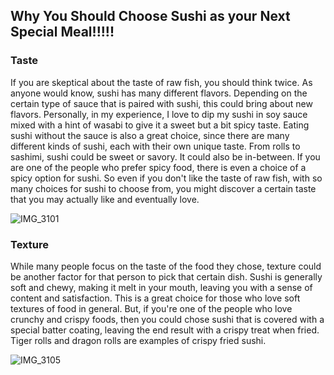 ## Why You Should Choose Sushi as your Next Special Meal!!!!!

### Taste
If you are skeptical about the taste of raw fish, you should think twice. As anyone would know, sushi has many different flavors. Depending on the certain type of sauce that is paired with sushi, this could bring about new flavors. Personally, in my experience, I love to dip my sushi in soy sauce mixed with a hint of wasabi to give it a sweet but a bit spicy taste. Eating sushi without the sauce is also a great choice, since there are many different kinds of sushi, each with their own unique taste. From rolls to sashimi, sushi could be sweet or savory. It could also be in-between. If you are one of the people who prefer spicy food, there is even a choice of a spicy option for sushi. So even if you don't like the taste of raw fish, with so many choices for sushi to choose from, you might discover a certain taste that you may actually like and eventually love.

![IMG_3101](https://user-images.githubusercontent.com/91553925/135563679-60b2c914-183a-4e02-958d-4d58d8485d67.jpg)


### Texture
While many people focus on the taste of the food they chose, texture could be another factor for that person to pick that certain dish. Sushi is generally soft and chewy, making it melt in your mouth, leaving you with a sense of content and satisfaction. This is a great choice for those who love soft textures of food in general. But, if you're one of the people who love crunchy and crispy foods, then you could chose sushi that is covered with a special batter coating, leaving the end result with a crispy treat when fried. Tiger rolls and dragon rolls are examples of crispy fried sushi.  

![IMG_3105](https://user-images.githubusercontent.com/91553925/135565317-9531a423-e838-45f3-a9c7-e0716d5a06c1.jpg)
